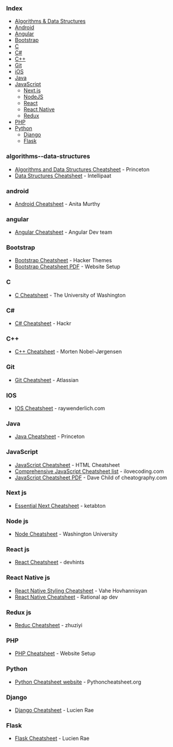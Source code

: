 ### Index

* [Algorithms & Data Structures](#algorithms--data-structures)
* [Android](#android)
* [Angular](#angular)
* [Bootstrap](#bootstrap)
* [C](#c)
* [C#](#c-sharp)
* [C++](#c-1)
* [Git](#git)
* [iOS](#ios)
* [Java](#java)
* [JavaScript](#javascript)
  * [Next.js](#nextjs)
  * [NodeJS](#nodejs)
  * [React](#react)
  * [React Native](#react-native)
  * [Redux](#redux)
* [PHP](#php)
* [Python](#python)
  * [Django](#django)
  * [Flask](#flask)


### algorithms--data-structures
* [Algorithms and Data Structures Cheatsheet](https://algs4.cs.princeton.edu/cheatsheet/) - Princeton
* [Data Structures Cheatsheet](https://intellipaat.com/mediaFiles/2019/02/Python-Data-structures-cheat-sheet.pdf) - Intellipaat


### android
* [Android Cheatsheet](https://github.com/anitaa1990/Android-Cheat-sheet) - Anita Murthy


### angular
* [Angular Cheatsheet](https://angular.io/guide/cheatsheet) - Angular Dev team


### Bootstrap
* [Bootstrap Cheatsheet](https://hackerthemes.com/bootstrap-cheatsheet/) - Hacker Themes
* [Bootstrap Cheatsheet PDF](https://websitesetup.org/bootstrap-cheat-sheet/) - Website Setup


### C
* [C Cheatsheet](https://courses.cs.washington.edu/courses/cse351/16wi/sections/1/Cheatsheet-c.pdf) - The University of Washington


### C#
* [C# Cheatsheet](https://hackr.io/blog/c-sharp-cheat-sheet) - Hackr


### C++
* [C++ Cheatsheet](https://github.com/mortennobel/cpp-cheatsheet) - Morten Nobel-Jørgensen


### Git
* [Git Cheatsheet](https://www.atlassian.com/git/tutorials/atlassian-git-cheatsheet) - Atlassian


### IOS
* [IOS Cheatsheet](https://koenig-media.raywenderlich.com/uploads/2019/11/RW-Swift-5.1-Cheatsheet-1.0.1.pdf) - raywenderlich.com


### Java
* [Java Cheatsheet](https://introcs.cs.princeton.edu/java/11cheatsheet/) - Princeton


### JavaScript
* [JavaScript Cheatsheet](https://htmlcheatsheet.com/js/) - HTML Cheatsheet
* [Comprehensive JavaScript Cheatsheet list](https://ilovecoding.org/blog/js-cheatsheet) - ilovecoding.com
* [JavaScript Cheatsheet PDF](https://cheatography.com/davechild/cheat-sheets/javascript/) - Dave Child of cheatography.com


### Next js
* [Essential Next Cheatsheet](https://www.ketabton.com/index.php/book/13374) - ketabton


### Node js
* [Node Cheatsheet](https://courses.cs.washington.edu/courses/cse154/19su/resources/assets/cheatsheets/node-cheatsheet.pdf) - Washington University


### React js
* [React Cheatsheet](https://devhints.io/react) - devhints


### React Native js
* [React Native Styling Cheatsheet](https://github.com/vhpoet/react-native-styling-cheat-sheet) - Vahe Hovhannisyan
* [React Native Cheatsheet](https://rationalappdev.com/react-native-cheat-sheet/) - Rational ap dev


### Redux js
* [Reduc Cheatsheet](https://zhuziyi1989.github.io/tools/react/Redux-Cheatsheet.pdf) - zhuziyi


### PHP
* [PHP Cheatsheet](https://websitesetup.org/php-cheat-sheet/) - Website Setup


### Python
* [Python Cheatsheet website](https://www.pythoncheatsheet.org/) - Pythoncheatsheet.org


### Django
* [Django Cheatsheet](https://github.com/lucrae/django-cheat-sheet) - Lucien Rae


### Flask
* [Flask Cheatsheet](https://github.com/lucrae/flask-cheat-sheet) - Lucien Rae

